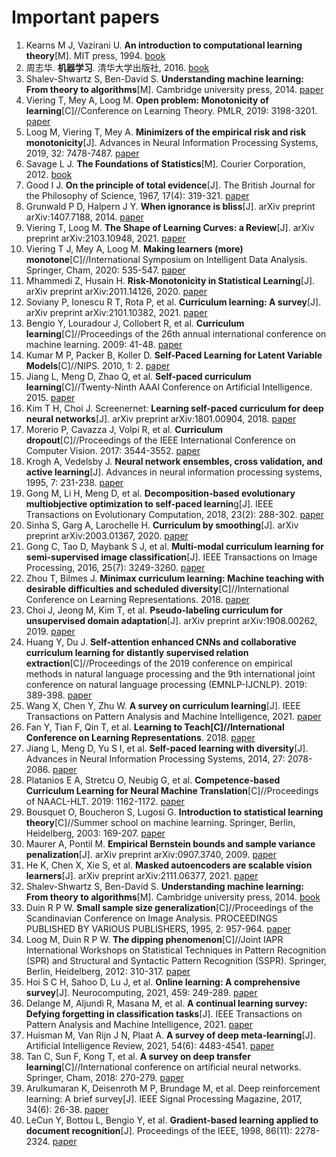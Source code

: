 # Important papers

1. Kearns M J, Vazirani U. **An introduction to computational learning theory**[M]. MIT press, 1994. [book](https://books.google.com/books?hl=zh-CN&lr=&id=vCA01wY6iywC&oi=fnd&pg=PR11&ots=p3M5eXutCA&sig=IyM8SW_y0WxvrLkwNZDv6GeOSUc)
1. 周志华. **机器学习**. 清华大学出版社, 2016. [book](https://cs.nju.edu.cn/zhouzh/zhouzh.files/publication/MLbook2016.htm)
1. Shalev-Shwartz S, Ben-David S. **Understanding machine learning: From theory to algorithms**[M]. Cambridge university press, 2014. [paper](http://103.47.12.35/bitstream/handle/1/1069/understanding-machine-learning-theory-algorithms.pdf?sequence=1&isAllowed=y)
1. Viering T, Mey A, Loog M. **Open problem: Monotonicity of learning**[C]//Conference on Learning Theory. PMLR, 2019: 3198-3201. [paper](http://proceedings.mlr.press/v99/viering19a/viering19a.pdf)
1. Loog M, Viering T, Mey A. **Minimizers of the empirical risk and risk monotonicity**[J]. Advances in Neural Information Processing Systems, 2019, 32: 7478-7487. [paper](https://arxiv.org/pdf/1907.05476.pdf)
1. Savage L J. **The Foundations of Statistics**[M]. Courier Corporation, 2012. [book](https://books.google.com/books?hl=zh-CN&lr=&id=N_bBAgAAQBAJ&oi=fnd&pg=PA1&ots=8uoDYHkm-n&sig=A_hAwDj_75zC4jIBsXviGyicmR4)
1. Good I J. **On the principle of total evidence**[J]. The British Journal for the Philosophy of Science, 1967, 17(4): 319-321. [paper](https://www.jstor.org/stable/pdf/686773.pdf?casa_token=D7XZRowDd30AAAAA:wmGJvHj1AvbGc76It-oP3wPeKI6n1hvqYVhJQS6OPHqHAAd48Dsv2UvZ5a3I_xw5H3zrC3gqRx73DtT9PY0P_QNTTW0vX-h__Dt1WZDa8GKdHaEWv3Wkrg)
1. Grunwald P D, Halpern J Y. **When ignorance is bliss**[J]. arXiv preprint arXiv:1407.7188, 2014. [paper](https://www.researchgate.net/profile/Peter-Gruenwald/publication/221404811_When_Ignorance_is_Bliss/links/546378a60cf2c0c6aec4c031/When-Ignorance-is-Bliss.pdf)
1. Viering T, Loog M. **The Shape of Learning Curves: a Review**[J]. arXiv preprint arXiv:2103.10948, 2021. [paper](https://arxiv.org/pdf/2103.10948.pdf)
1. Viering T J, Mey A, Loog M. **Making learners (more) monotone**[C]//International Symposium on Intelligent Data Analysis. Springer, Cham, 2020: 535-547. [paper](https://www.researchgate.net/profile/Tom-Viering/publication/337531868_Making_Learners_More_Monotone/links/5f4e07b9a6fdcc14c504d66c/Making-Learners-More-Monotone.pdf)
1. Mhammedi Z, Husain H. **Risk-Monotonicity in Statistical Learning**[J]. arXiv preprint arXiv:2011.14126, 2020. [paper](https://arxiv.org/pdf/2011.14126.pdf)
1. Soviany P, Ionescu R T, Rota P, et al. **Curriculum learning: A survey**[J]. arXiv preprint arXiv:2101.10382, 2021. [paper](https://arxiv.org/pdf/2101.10382.pdf)
1. Bengio Y, Louradour J, Collobert R, et al. **Curriculum learning**[C]//Proceedings of the 26th annual international conference on machine learning. 2009: 41-48. [paper](http://www.thespermwhale.com/jaseweston/papers/curriculum.pdf)
1. Kumar M P, Packer B, Koller D. **Self-Paced Learning for Latent Variable Models**[C]//NIPS. 2010, 1: 2. [paper](http://papers.neurips.cc/paper/3923-self-paced-learning-for-latent-variable-models.pdf)
1. Jiang L, Meng D, Zhao Q, et al. **Self-paced curriculum learning**[C]//Twenty-Ninth AAAI Conference on Artificial Intelligence. 2015. [paper](https://www.aaai.org/ocs/index.php/AAAI/AAAI15/paper/viewFile/%0B9750/9929)
1. Kim T H, Choi J. Screenernet: **Learning self-paced curriculum for deep neural networks**[J]. arXiv preprint arXiv:1801.00904, 2018. [paper](https://arxiv.org/pdf/1801.00904.pdf)
1. Morerio P, Cavazza J, Volpi R, et al. **Curriculum dropout**[C]//Proceedings of the IEEE International Conference on Computer Vision. 2017: 3544-3552. [paper](http://www.vision.jhu.edu/assets/MorerioICCV17.pdf)
1. Krogh A, Vedelsby J. **Neural network ensembles, cross validation, and active learning**[J]. Advances in neural information processing systems, 1995, 7: 231-238. [paper](http://citeseerx.ist.psu.edu/viewdoc/download?doi=10.1.1.52.9672&rep=rep1&type=pdf)
1. Gong M, Li H, Meng D, et al. **Decomposition-based evolutionary multiobjective optimization to self-paced learnin**g[J]. IEEE Transactions on Evolutionary Computation, 2018, 23(2): 288-302. [paper](https://ieeexplore.ieee.org/abstract/document/8396286/)
1. Sinha S, Garg A, Larochelle H. **Curriculum by smoothing**[J]. arXiv preprint arXiv:2003.01367, 2020. [paper](https://arxiv.org/pdf/2003.01367.pdf)
1. Gong C, Tao D, Maybank S J, et al. **Multi-modal curriculum learning for semi-supervised image classification**[J]. IEEE Transactions on Image Processing, 2016, 25(7): 3249-3260. [paper](https://www.dcs.bbk.ac.uk/~SJMAYBANK/MultiModal.pdf)
1. Zhou T, Bilmes J. **Minimax curriculum learning: Machine teaching with desirable difficulties and scheduled diversity**[C]//International Conference on Learning Representations. 2018. [paper](https://openreview.net/pdf?id=BywyFQlAW)
1. Choi J, Jeong M, Kim T, et al. **Pseudo-labeling curriculum for unsupervised domain adaptation**[J]. arXiv preprint arXiv:1908.00262, 2019. [paper](https://arxiv.org/pdf/1908.00262.pdf)
1. Huang Y, Du J. **Self-attention enhanced CNNs and collaborative curriculum learning for distantly supervised relation extraction**[C]//Proceedings of the 2019 conference on empirical methods in natural language processing and the 9th international joint conference on natural language processing (EMNLP-IJCNLP). 2019: 389-398. [paper](https://aclanthology.org/D19-1037.pdf)
1. Wang X, Chen Y, Zhu W. **A survey on curriculum learning**[J]. IEEE Transactions on Pattern Analysis and Machine Intelligence, 2021. [paper](https://arxiv.org/abs/2010.13166)
1. Fan Y, Tian F, Qin T, et al. **Learning to Teach[C]//International Conference on Learning Representations**. 2018. [paper](https://www.researchgate.net/profile/Yang-Fan-97/publication/325076365_Learning_to_Teach/links/5e99a97fa6fdcca78920484f/Learning-to-Teach.pdf)
1. Jiang L, Meng D, Yu S I, et al. **Self-paced learning with diversity**[J]. Advances in Neural Information Processing Systems, 2014, 27: 2078-2086. [paper](http://papers.neurips.cc/paper/5568-self-paced-learning-with-diversity.pdf)
1. Platanios E A, Stretcu O, Neubig G, et al. **Competence-based Curriculum Learning for Neural Machine Translation**[C]//Proceedings of NAACL-HLT. 2019: 1162-1172. [paper](http://aclanthology.lst.uni-saarland.de/N19-1119.pdf)
1. Bousquet O, Boucheron S, Lugosi G. **Introduction to statistical learning theory**[C]//Summer school on machine learning. Springer, Berlin, Heidelberg, 2003: 169-207. [paper](http://citeseerx.ist.psu.edu/viewdoc/download?doi=10.1.1.63.2036&rep=rep1&type=pdf)
1. Maurer A, Pontil M. **Empirical Bernstein bounds and sample variance penalization**[J]. arXiv preprint arXiv:0907.3740, 2009. [paper](https://arxiv.org/pdf/0907.3740.pdf)
1. He K, Chen X, Xie S, et al. **Masked autoencoders are scalable vision learners**[J]. arXiv preprint arXiv:2111.06377, 2021. [paper](https://arxiv.org/pdf/2111.06377.pdf)
1. Shalev-Shwartz S, Ben-David S. **Understanding machine learning: From theory to algorithms**[M]. Cambridge university press, 2014. [book](http://103.47.12.35/bitstream/handle/1/1069/understanding-machine-learning-theory-algorithms.pdf)
1. Duin R P W. **Small sample size generalization**[C]//Proceedings of the Scandinavian Conference on Image Analysis. PROCEEDINGS PUBLISHED BY VARIOUS PUBLISHERS, 1995, 2: 957-964. [paper](http://homepage.tudelft.nl/a9p19/papers/scia_95.sssize.pdf)
1. Loog M, Duin R P W. **The dipping phenomenon**[C]//Joint IAPR International Workshops on Statistical Techniques in Pattern Recognition (SPR) and Structural and Syntactic Pattern Recognition (SSPR). Springer, Berlin, Heidelberg, 2012: 310-317. [paper](https://semisupervised-learning.compute.dtu.dk/wp-content/uploads/2016/08/dipping.pdf)
1. Hoi S C H, Sahoo D, Lu J, et al. **Online learning: A comprehensive survey**[J]. Neurocomputing, 2021, 459: 249-289. [paper](https://sci-hub.mksa.top/https://doi.org/10.1016/j.neucom.2021.04.112)
1. Delange M, Aljundi R, Masana M, et al. **A continual learning survey: Defying forgetting in classification tasks**[J]. IEEE Transactions on Pattern Analysis and Machine Intelligence, 2021. [paper](https://homes.esat.kuleuven.be/~konijn/publications/2020/DeLange2.pdf)
1. Huisman M, Van Rijn J N, Plaat A. **A survey of deep meta-learning**[J]. Artificial Intelligence Review, 2021, 54(6): 4483-4541. [paper](https://ada.liacs.nl/papers/HuiEtAl21.pdf)
1. Tan C, Sun F, Kong T, et al. **A survey on deep transfer learning**[C]//International conference on artificial neural networks. Springer, Cham, 2018: 270-279. [paper](https://link.springer.com/content/pdf/10.1007/978-3-030-01424-7.pdf)
1. Arulkumaran K, Deisenroth M P, Brundage M, et al. Deep reinforcement learning: A brief survey[J]. IEEE Signal Processing Magazine, 2017, 34(6): 26-38. [paper](http://web.khu.ac.kr/~tskim/PatternClass%20LEc%20Note%2026-3%20DRL%20IEEE%20Magazine.pdf)
1. LeCun Y, Bottou L, Bengio Y, et al. **Gradient-based learning applied to document recognition**[J]. Proceedings of the IEEE, 1998, 86(11): 2278-2324. [paper](http://vision.stanford.edu/cs598_spring07/papers/Lecun98.pdf)







